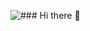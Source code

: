 ![### Hi there 👋](https://unsplash.com/photos/cooqvCsTRKw)
<!--
**LethaboMokoena/LethaboMokoena** is a ✨ _special_ ✨ repository because its `README.md` (this file) appears on your GitHub profile.

Add linkedin
